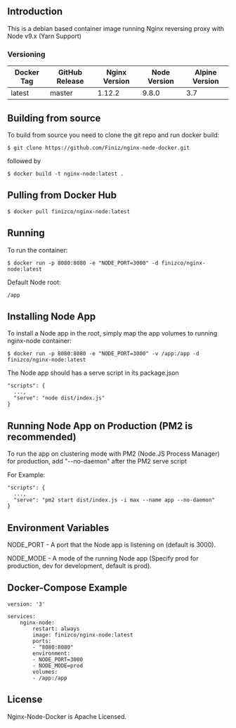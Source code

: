 ## Introduction
This is a debian based container image running Nginx reversing proxy with Node v9.x (Yarn Support)

### Versioning
| Docker Tag | GitHub Release | Nginx Version | Node Version | Alpine Version |
|-----|-------|-----|--------|--------|
| latest | master | 1.12.2 | 9.8.0 | 3.7 |

## Building from source
To build from source you need to clone the git repo and run docker build:
```
$ git clone https://github.com/Finiz/nginx-node-docker.git
```

followed by
```
$ docker build -t nginx-node:latest .
```

## Pulling from Docker Hub
```
$ docker pull finizco/nginx-node:latest
```

## Running
To run the container:
```
$ docker run -p 8080:8080 -e "NODE_PORT=3000" -d finizco/nginx-node:latest
```

Default Node root:
```
/app
```

## Installing Node App
To install a Node app in the root, simply map the app volumes to running nginx-node container:

```
$ docker run -p 8080:8080 -e "NODE_PORT=3000" -v /app:/app -d finizco/nginx-node:latest
```

The Node app should has a serve script in its package.json

```
"scripts": {
  ...,
  "serve": "node dist/index.js"
}
```

## Running Node App on Production (PM2 is recommended)

To run the app on clustering mode with PM2 (Node.JS Process Manager) for production, add "--no-daemon" after the PM2 serve script

For Example:

```
"scripts": {
  ...,
  "serve": "pm2 start dist/index.js -i max --name app --no-daemon"
}
```

## Environment Variables

NODE_PORT - A port that the Node app is listening on (default is 3000).

NODE_MODE - A mode of the running Node app (Specify prod for production, dev for development, default is prod).

## Docker-Compose Example

```
version: '3'

services:
    nginx-node:
        restart: always
        image: finizco/nginx-node:latest
        ports:
        - "8080:8080"
        environment:
        - NODE_PORT=3000
        - NODE_MODE=prod
        volumes:
        - /app:/app
```
## License

Nginx-Node-Docker is Apache Licensed.
